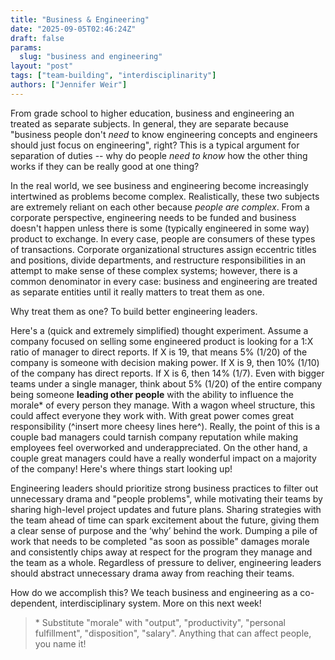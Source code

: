 ```yaml
---
title: "Business & Engineering"
date: "2025-09-05T02:46:24Z"
draft: false
params:
  slug: "business and engineering"
layout: "post"
tags: ["team-building", "interdisciplinarity"]
authors: ["Jennifer Weir"]
---
```


From grade school to higher education, business and engineering an treated as separate subjects. In general, they are separate because "business people don't *need* to know engineering concepts and engineers should just focus on engineering", right? This is a typical argument for separation of duties -- why do people *need to know* how the other thing works if they can be really good at one thing?

In the real world, we see business and engineering become increasingly intertwined as problems become complex. Realistically, these two subjects are extremely reliant on each other because *people are complex*. From a corporate perspective, engineering needs to be funded and business doesn't happen unless there is some (typically engineered in some way) product to exchange. In every case, people are consumers of these types of transactions. Corporate organizational structures assign eccentric titles and positions, divide departments, and restructure responsibilities in an attempt to make sense of these complex systems; however, there is a common denominator in every case: business and engineering are treated as separate entities until it really matters to treat them as one.

Why treat them as one? To build better engineering leaders.

Here's a (quick and extremely simplified) thought experiment. Assume a company focused on selling some engineered product is looking for a 1:X ratio of manager to direct reports. If X is 19, that means 5% (1/20) of the company is someone with decision making power. If X is 9, then 10% (1/10) of the company has direct reports. If X is 6, then 14% (1/7). Even with bigger teams under a single manager, think about 5% (1/20) of the entire company being someone **leading other people** with the ability to influence the morale* of every person they manage. With a wagon wheel structure, this could affect everyone they work with. With great power comes great responsibility (^insert more cheesy lines here^). Really, the point of this is a couple bad managers could tarnish company reputation while making employees feel overworked and underappreciated. On the other hand, a couple great managers could have a really wonderful impact on a majority of the company! Here's where things start looking up!

Engineering leaders should prioritize strong business practices to filter out unnecessary drama and "people problems", while motivating their teams by sharing high-level project updates and future plans. Sharing strategies with the team ahead of time can spark excitement about the future, giving them a clear sense of purpose and the ‘why’ behind the work. Dumping a pile of work that needs to be completed "as soon as possible" damages morale and consistently chips away at respect for the program they manage and the team as a whole. Regardless of pressure to deliver, engineering leaders should abstract unnecessary drama away from reaching their teams.

How do we accomplish this? We teach business and engineering as a co-dependent, interdisciplinary system. More on this next week!

> \* Substitute "morale" with "output", "productivity", "personal fulfillment", "disposition", "salary". Anything that can affect people, you name it!
